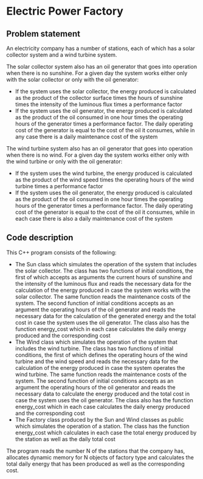 # Electric Power Factory

## Problem statement
An electricity company has a number of stations, each of which has a solar collector system and a wind turbine system.

The solar collector system also has an oil generator that goes into operation when there is no sunshine. For a given day the system works either only with the solar collector or only with the oil generator:
- If the system uses the solar collector, the energy produced is calculated as the product of the collector surface times the hours of sunshine times the intensity of the luminous flux times a performance factor
- If the system uses the oil generator, the energy produced is calculated as the product of the oil consumed in one hour times the operating hours of the generator times a performance factor. The daily operating cost of the generator is equal to the cost of the oil it consumes, while in any case there is a daily maintenance cost of the system

The wind turbine system also has an oil generator that goes into operation when there is no wind. For a given day the system works either only with the wind turbine or only with the oil generator:
- If the system uses the wind turbine, the energy produced is calculated as the product of the wind speed times the operating hours of the wind turbine times a performance factor 
- If the system uses the oil generator, the energy produced is calculated as the product of the oil consumed in one hour times the operating hours of the generator times a performance factor. The daily operating cost of the generator is equal to the cost of the oil it consumes, while in each case there is also a daily maintenance cost of the system

## Code description
This C++ program consists of the following:
- The Sun class which simulates the operation of the system that includes the solar collector. The class has two functions of initial conditions, the first of which accepts as arguments the current hours of sunshine and the intensity of the luminous flux and reads the necessary data for the calculation of the energy produced in case the system works with the solar collector. The same function reads the maintenance costs of the system. The second function of initial conditions accepts as an argument the operating hours of the oil generator and reads the necessary data for the calculation of the generated energy and the total cost in case the system uses the oil generator. The class also has the function energy_cost which in each case calculates the daily energy produced and the corresponding cost
- The Wind class which simulates the operation of the system that includes the wind turbine. The class has two functions of initial conditions, the first of which defines the operating hours of the wind turbine and the wind speed and reads the necessary data for the calculation of the energy produced in case the system operates the wind turbine. The same function reads the maintenance costs of the system. The second function of initial conditions accepts as an argument the operating hours of the oil generator and reads the necessary data to calculate the energy produced and the total cost in case the system uses the oil generator. The class also has the function energy_cost which in each case calculates the daily energy produced and the corresponding cost
- The Factory class produced by the Sun and Wind classes as public which simulates the operation of a station. The class has the function energy_cost which calculates in each case the total energy produced by the station as well as the daily total cost

The program reads the number N of the stations that the company has, allocates dynamic memory for N objects of factory type and calculates the total daily energy that has been produced as well as the corresponding cost.

